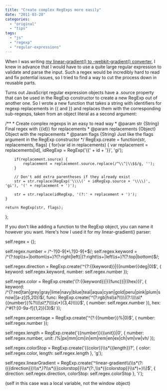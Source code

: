 ```yaml
---
title: "Create complex RegExps more easily"
date: "2011-03-28"
categories:
  - "original"
  - "tips"
tags:
  - "js"
  - "regexp"
  - "regular-expressions"
---
```


When I was writing [my linear-gradient() to -webkit-gradient() converter](http://lea.verou.me/2011/03/convert-standard-gradient-syntax-to-webkit-gradient-and-others/), I knew in advance that I would have to use a quite large regular expression to validate and parse the input. Such a regex would be incredibly hard to read and fix potential issues, so I tried to find a way to cut the process down in reusable parts.

Turns out JavaScript regular expression objects have a .source property that can be used in the RegExp constructor to create a new RegExp out of another one. So I wrote a new function that takes a string with identifiers for regexp replacements in {{ and }} and replaces them with the corresponding sub-regexps, taken from an object literal as a second argument:

/\*\*
 \* Create complex regexps in an easy to read way
 \* @param str {String} Final regex with {{id}} for replacements
 \* @param replacements {Object} Object with the replacements
 \* @param flags {String} Just like the flags argument in the RegExp constructor
 \*/
RegExp.create = function(str, replacements, flags) {
	for(var id in replacements) {
		var replacement = replacements\[id\],
			idRegExp = RegExp('{{' + id + '}}', 'gi');

		if(replacement.source) {
			replacement = replacement.source.replace(/^\\^|\\$$/g, '');
		}

		// Don't add extra parentheses if they already exist
		str = str.replace(RegExp('\\\\(' + idRegExp.source + '\\\\)', 'gi'), '(' + replacement + ')');

		str = str.replace(idRegExp, '(?:' + replacement + ')');
	}

	return RegExp(str, flags);
};

If you don't like adding a function to the RegExp object, you can name it however you want. Here's how I used it for my linear-gradient() parser:

self.regex = {};

self.regex.number = /^-?\[0-9\]\*\\.?\[0-9\]+$/;
self.regex.keyword = /^(?:top\\s+|bottom\\s+)?(?:right|left)|(?:right\\s+|left\\s+)?(?:top|bottom)$/;

self.regex.direction = RegExp.create('^(?:{{keyword}}|{{number}}deg|0)$', {
	keyword: self.regex.keyword,
	number: self.regex.number
});

self.regex.color = RegExp.create('(?:{{keyword}}|{{func}}|{{hex}})', {
	keyword: /^(?:red|tan|grey|gray|lime|navy|blue|teal|aqua|cyan|gold|peru|pink|plum|snow|\[a-z\]{5,20})$/,
	func: RegExp.create('^(?:rgb|hsl)a?\\\\((?:\\\\s\*{{number}}%?\\\\s\*,?\\\\s\*){3,4}\\\\)$', {
		number: self.regex.number
	}),
	hex: /^#(?:\[0-9a-f\]{1,2}){3}$/
});

self.regex.percentage = RegExp.create('^(?:{{number}}%|0)$', {
	number: self.regex.number
});

self.regex.length = RegExp.create('{{number}}{{unit}}|0', {
	number: self.regex.number,
	unit: /%|px|mm|cm|in|em|rem|en|ex|ch|vm|vw|vh/
});

self.regex.colorStop = RegExp.create('{{color}}\\\\s\*{{length}}?', {
	color: self.regex.color,
	length: self.regex.length
}, 'g');

self.regex.linearGradient = RegExp.create('^linear-gradient\\\\(\\\\s\*(?:({{direction}})\\\\s\*,)?\\\\s\*({{colorstop}}\\\\s\*(?:,\\\\s\*{{colorstop}}\\\\s\*)+)\\\\)$', {
	direction: self.regex.direction,
	colorStop: self.regex.colorStop
}, 'i');

(self in this case was a local variable, not the window object)
